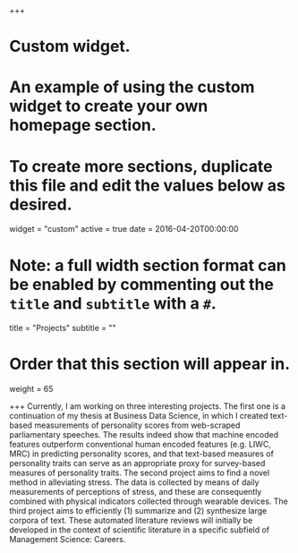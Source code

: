 
+++
# Custom widget.
# An example of using the custom widget to create your own homepage section.
# To create more sections, duplicate this file and edit the values below as desired.
widget = "custom"
active = true
date = 2016-04-20T00:00:00

# Note: a full width section format can be enabled by commenting out the `title` and `subtitle` with a `#`.
title = "Projects"
subtitle = ""

# Order that this section will appear in.
weight = 65

+++
Currently, I am working on three interesting projects. The first one is a continuation of my thesis at Business Data Science, in which I created text-based measurements of personality scores from web-scraped parliamentary speeches. The results indeed show that machine encoded features outperform conventional human encoded features (e.g. LIWC, MRC) in predicting personality scores, and that text-based measures of personality traits can serve as an appropriate proxy for survey-based measures of personality traits. The second project aims to find a novel method in alleviating stress. The data is collected by means of daily measurements of perceptions of stress, and these are consequently combined with physical indicators collected through wearable devices. The third project aims to efficiently (1) summarize and (2) synthesize large corpora of text. These automated literature reviews will initially be developed in the context of scientific literature in a specific subfield of Management Science: Careers. 
